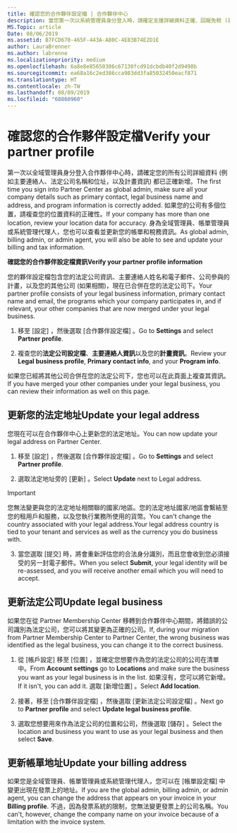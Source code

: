 ```yaml
---
title: 確認您的合作夥伴設定檔 | 合作夥伴中心
description: 當您第一次以系統管理員身分登入時，請確定支援詳細資料正確、回報免稅 (若適用)，並複查設定檔中的連絡人資訊。
MS.Topic: article
Date: 08/06/2019
ms.assetid: B7FCD670-465F-443A-A80C-4E83B74E2D1E
author: LauraBrenner
ms.author: labrenne
ms.localizationpriority: medium
ms.openlocfilehash: 6a8e8e85650306c67130fcd91dcbdb40f2d9498b
ms.sourcegitcommit: ea68a16c2ed386cca983dd3fa85032450eacf871
ms.translationtype: HT
ms.contentlocale: zh-TW
ms.lasthandoff: 08/09/2019
ms.locfileid: "68860960"
---
```

# <a name="verify-your-partner-profile"></a><span data-ttu-id="a22a8-103">確認您的合作夥伴設定檔</span><span class="sxs-lookup"><span data-stu-id="a22a8-103">Verify your partner profile</span></span>

<span data-ttu-id="a22a8-104">第一次以全域管理員身分登入合作夥伴中心時，請確定您的所有公司詳細資料 (例如主要連絡人、法定公司名稱和位址，以及計畫資訊) 都已正確新增。</span><span class="sxs-lookup"><span data-stu-id="a22a8-104">The first time you sign into Partner Center as  global admin, make sure all your company details such as primary contact, legal business name and address, and program information is correctly added.</span></span> <span data-ttu-id="a22a8-105">如果您的公司有多個位置，請複查您的位置資料的正確性。</span><span class="sxs-lookup"><span data-stu-id="a22a8-105">If your company has more than one location, review your location data for accuracy.</span></span> <span data-ttu-id="a22a8-106">身為全域管理員、帳單管理員或系統管理代理人，您也可以查看並更新您的帳單和稅務資訊。</span><span class="sxs-lookup"><span data-stu-id="a22a8-106">As global admin, billing admin, or admin agent, you will also be able to see and update your billing and tax information.</span></span> 

<span data-ttu-id="a22a8-107">**確認您的合作夥伴設定檔資訊**</span><span class="sxs-lookup"><span data-stu-id="a22a8-107">**Verify your partner profile information**</span></span>

<span data-ttu-id="a22a8-108">您的夥伴設定檔包含您的法定公司資訊、主要連絡人姓名和電子郵件、公司參與的計畫，以及您的其他公司 (如果相關)，現在已合併在您的法定公司下。</span><span class="sxs-lookup"><span data-stu-id="a22a8-108">Your partner profile consists of your legal business information, primary contact name and email, the programs which your company participates in, and if relevant, your other companies that are now merged under your legal business.</span></span>

1.  <span data-ttu-id="a22a8-109">移至 [設定]  ，然後選取 [合作夥伴設定檔]  。</span><span class="sxs-lookup"><span data-stu-id="a22a8-109">Go to **Settings** and select **Partner profile**.</span></span>

2.  <span data-ttu-id="a22a8-110">複查您的**法定公司設定檔**、**主要連絡人資訊**以及您的**計畫資訊**。</span><span class="sxs-lookup"><span data-stu-id="a22a8-110">Review your **Legal business profile**, **Primary contact info**, and your **Program info**.</span></span>

<span data-ttu-id="a22a8-111">如果您已經將其他公司合併在您的法定公司下，您也可以在此頁面上複查其資訊。</span><span class="sxs-lookup"><span data-stu-id="a22a8-111">If you have merged your other companies under your legal business, you can review their information as well on this page.</span></span>

## <a name="update-your-legal-address"></a><span data-ttu-id="a22a8-112">更新您的法定地址</span><span class="sxs-lookup"><span data-stu-id="a22a8-112">Update your legal address</span></span>

<span data-ttu-id="a22a8-113">您現在可以在合作夥伴中心上更新您的法定地址。</span><span class="sxs-lookup"><span data-stu-id="a22a8-113">You can now update your legal address on Partner Center.</span></span>

1. <span data-ttu-id="a22a8-114">移至 [設定]  ，然後選取 [合作夥伴設定檔]  。</span><span class="sxs-lookup"><span data-stu-id="a22a8-114">Go to **Settings** and select **Partner profile**.</span></span> 

2. <span data-ttu-id="a22a8-115">選取法定地址旁的 [更新]  。</span><span class="sxs-lookup"><span data-stu-id="a22a8-115">Select **Update** next to Legal address.</span></span> 

>[!Important]
><span data-ttu-id="a22a8-116">您無法變更與您的法定地址相關聯的國家/地區。您的法定地址國家/地區會繫結至您的租用戶和服務，以及您執行業務所使用的貨幣。</span><span class="sxs-lookup"><span data-stu-id="a22a8-116">You can't change the country associated with your legal address.Your legal address country is tied to your tenant and services as well as the currency you do business with.</span></span> 

3. <span data-ttu-id="a22a8-117">當您選取 [提交]  時，將會重新評估您的合法身分識別，而且您會收到您必須接受的另一封電子郵件。</span><span class="sxs-lookup"><span data-stu-id="a22a8-117">When you select **Submit**, your legal identity will be re-assessed, and you will receive another email which you will need to accept.</span></span>

## <a name="update-legal-business"></a><span data-ttu-id="a22a8-118">更新法定公司</span><span class="sxs-lookup"><span data-stu-id="a22a8-118">Update legal business</span></span>

<span data-ttu-id="a22a8-119">如果您在從 Partner Membership Center 移轉到合作夥伴中心期間，將錯誤的公司識別為法定公司，您可以將其變更為正確的公司。</span><span class="sxs-lookup"><span data-stu-id="a22a8-119">If, during your migration from Partner Membership Center to Partner Center, the wrong business was identified as the legal business, you can change it to the correct business.</span></span>

1. <span data-ttu-id="a22a8-120">從 [帳戶設定]  移至 [位置]  ，並確定您想要作為您的法定公司的公司在清單中。</span><span class="sxs-lookup"><span data-stu-id="a22a8-120">From **Account settings** go to **Locations** and make sure the business you want as your legal business is in the list.</span></span> <span data-ttu-id="a22a8-121">如果沒有，您可以將它新增。</span><span class="sxs-lookup"><span data-stu-id="a22a8-121">If it isn't, you can add it.</span></span> <span data-ttu-id="a22a8-122">選取 [新增位置]  。</span><span class="sxs-lookup"><span data-stu-id="a22a8-122">Select **Add location**.</span></span>

2.  <span data-ttu-id="a22a8-123">接著，移至 [合作夥伴設定檔]  ，然後選取 [更新法定公司設定檔]  。</span><span class="sxs-lookup"><span data-stu-id="a22a8-123">Next go to **Partner profile** and select **Update legal business profile**.</span></span>

3.  <span data-ttu-id="a22a8-124">選取您想要用來作為法定公司的位置和公司，然後選取 [儲存]  。</span><span class="sxs-lookup"><span data-stu-id="a22a8-124">Select the location and business you want to use as your legal business and then select **Save**.</span></span>

## <a name="update-your-billing-address"></a><span data-ttu-id="a22a8-125">更新帳單地址</span><span class="sxs-lookup"><span data-stu-id="a22a8-125">Update your billing address</span></span>

<span data-ttu-id="a22a8-126">如果您是全域管理員、帳單管理員或系統管理代理人，您可以在 [帳單設定檔]  中變更出現在發票上的地址。</span><span class="sxs-lookup"><span data-stu-id="a22a8-126">If you are the global admin, billing admin, or admin agent, you can change the address that appears on your invoice in your **Billing profile**.</span></span> <span data-ttu-id="a22a8-127">不過，因為發票系統的限制，您無法變更發票上的公司名稱。</span><span class="sxs-lookup"><span data-stu-id="a22a8-127">You can't, however, change the company name on your invoice because of a limitation with the invoice system.</span></span>

 


